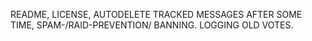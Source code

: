 README, LICENSE, AUTODELETE TRACKED MESSAGES AFTER SOME TIME, SPAM-/RAID-PREVENTION/ BANNING. LOGGING OLD VOTES.
